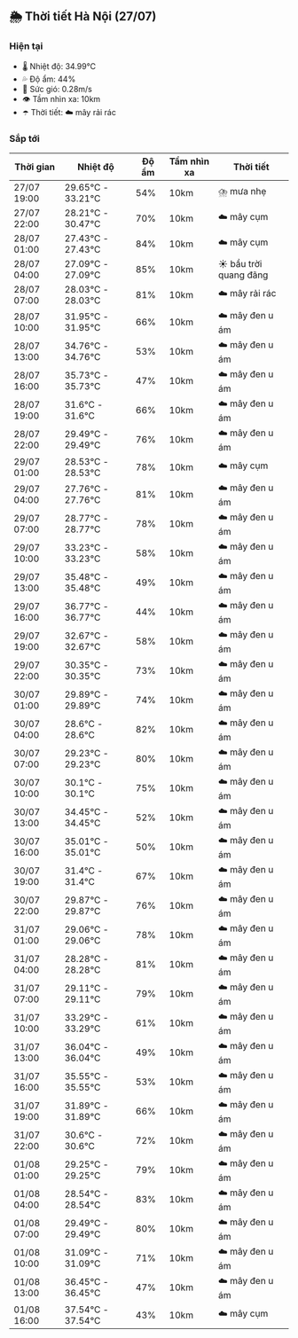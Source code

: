 ## 🌦️ Thời tiết Hà Nội (27/07)

### Hiện tại

- 🌡️ Nhiệt độ: 34.99℃
- 💦 Độ ẩm: 44%
- 💨 Sức gió: 0.28m/s
- 👁️ Tầm nhìn xa: 10km
- ☂️ Thời tiết: ☁️ mây rải rác

### Sắp tới

| Thời gian | Nhiệt độ | Độ ẩm | Tầm nhìn xa | Thời tiết |
| --- | --- | --- | --- | --- |
| 27/07 19:00 | 29.65℃ - 33.21℃ | 54% | 10km | ⛈️ mưa nhẹ |
| 27/07 22:00 | 28.21℃ - 30.47℃ | 70% | 10km | ☁️ mây cụm |
| 28/07 01:00 | 27.43℃ - 27.43℃ | 84% | 10km | ☁️ mây cụm |
| 28/07 04:00 | 27.09℃ - 27.09℃ | 85% | 10km | ☀️ bầu trời quang đãng |
| 28/07 07:00 | 28.03℃ - 28.03℃ | 81% | 10km | ☁️ mây rải rác |
| 28/07 10:00 | 31.95℃ - 31.95℃ | 66% | 10km | ☁️ mây đen u ám |
| 28/07 13:00 | 34.76℃ - 34.76℃ | 53% | 10km | ☁️ mây đen u ám |
| 28/07 16:00 | 35.73℃ - 35.73℃ | 47% | 10km | ☁️ mây đen u ám |
| 28/07 19:00 | 31.6℃ - 31.6℃ | 66% | 10km | ☁️ mây đen u ám |
| 28/07 22:00 | 29.49℃ - 29.49℃ | 76% | 10km | ☁️ mây đen u ám |
| 29/07 01:00 | 28.53℃ - 28.53℃ | 78% | 10km | ☁️ mây cụm |
| 29/07 04:00 | 27.76℃ - 27.76℃ | 81% | 10km | ☁️ mây đen u ám |
| 29/07 07:00 | 28.77℃ - 28.77℃ | 78% | 10km | ☁️ mây đen u ám |
| 29/07 10:00 | 33.23℃ - 33.23℃ | 58% | 10km | ☁️ mây đen u ám |
| 29/07 13:00 | 35.48℃ - 35.48℃ | 49% | 10km | ☁️ mây đen u ám |
| 29/07 16:00 | 36.77℃ - 36.77℃ | 44% | 10km | ☁️ mây đen u ám |
| 29/07 19:00 | 32.67℃ - 32.67℃ | 58% | 10km | ☁️ mây đen u ám |
| 29/07 22:00 | 30.35℃ - 30.35℃ | 73% | 10km | ☁️ mây đen u ám |
| 30/07 01:00 | 29.89℃ - 29.89℃ | 74% | 10km | ☁️ mây đen u ám |
| 30/07 04:00 | 28.6℃ - 28.6℃ | 82% | 10km | ☁️ mây đen u ám |
| 30/07 07:00 | 29.23℃ - 29.23℃ | 80% | 10km | ☁️ mây đen u ám |
| 30/07 10:00 | 30.1℃ - 30.1℃ | 75% | 10km | ☁️ mây đen u ám |
| 30/07 13:00 | 34.45℃ - 34.45℃ | 52% | 10km | ☁️ mây đen u ám |
| 30/07 16:00 | 35.01℃ - 35.01℃ | 50% | 10km | ☁️ mây đen u ám |
| 30/07 19:00 | 31.4℃ - 31.4℃ | 67% | 10km | ☁️ mây đen u ám |
| 30/07 22:00 | 29.87℃ - 29.87℃ | 76% | 10km | ☁️ mây đen u ám |
| 31/07 01:00 | 29.06℃ - 29.06℃ | 78% | 10km | ☁️ mây đen u ám |
| 31/07 04:00 | 28.28℃ - 28.28℃ | 81% | 10km | ☁️ mây đen u ám |
| 31/07 07:00 | 29.11℃ - 29.11℃ | 79% | 10km | ☁️ mây đen u ám |
| 31/07 10:00 | 33.29℃ - 33.29℃ | 61% | 10km | ☁️ mây đen u ám |
| 31/07 13:00 | 36.04℃ - 36.04℃ | 49% | 10km | ☁️ mây đen u ám |
| 31/07 16:00 | 35.55℃ - 35.55℃ | 53% | 10km | ☁️ mây đen u ám |
| 31/07 19:00 | 31.89℃ - 31.89℃ | 66% | 10km | ☁️ mây đen u ám |
| 31/07 22:00 | 30.6℃ - 30.6℃ | 72% | 10km | ☁️ mây đen u ám |
| 01/08 01:00 | 29.25℃ - 29.25℃ | 79% | 10km | ☁️ mây đen u ám |
| 01/08 04:00 | 28.54℃ - 28.54℃ | 83% | 10km | ☁️ mây đen u ám |
| 01/08 07:00 | 29.49℃ - 29.49℃ | 80% | 10km | ☁️ mây đen u ám |
| 01/08 10:00 | 31.09℃ - 31.09℃ | 71% | 10km | ☁️ mây đen u ám |
| 01/08 13:00 | 36.45℃ - 36.45℃ | 47% | 10km | ☁️ mây đen u ám |
| 01/08 16:00 | 37.54℃ - 37.54℃ | 43% | 10km | ☁️ mây cụm |
